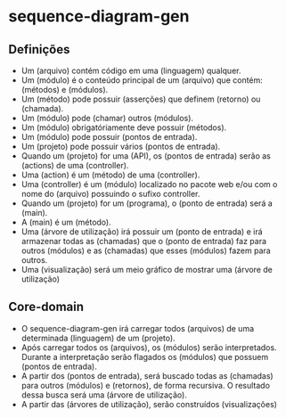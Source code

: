 # sequence-diagram-gen
## Definições
* Um (arquivo) contém código em uma (linguagem) qualquer.
* Um (módulo) é o conteúdo principal de um (arquivo) que contém: (métodos) e (módulos).
* Um (método) pode possuir (asserções) que definem (retorno) ou (chamada).
* Um (módulo) pode (chamar) outros (módulos).
* Um (módulo) obrigatóriamente deve possuir (métodos).
* Um (módulo) pode possuir (pontos de entrada).
* Um (projeto) pode possuir vários (pontos de entrada).
* Quando um (projeto) for uma (API), os (pontos de entrada) serão as (actions) de uma (controller).
* Uma (action) é um (método) de uma (controller).
* Uma (controller) é um (módulo) localizado no pacote web e/ou com o nome do (arquivo) possuindo o sufixo controller.
* Quando um (projeto) for um (programa), o (ponto de entrada) será a (main).
* A (main) é um (método).
* Uma (árvore de utilização) irá possuir um (ponto de entrada) e irá
armazenar todas as (chamadas) que o (ponto de entrada) faz para outros (módulos) e as (chamadas) que esses (módulos) fazem para outros.
* Uma (visualização) será um meio gráfico de mostrar uma (árvore de utilização)

## Core-domain
* O sequence-diagram-gen irá carregar todos (arquivos) de uma determinada (linguagem) de um (projeto).
* Após carregar todos os (arquivos), os (módulos) serão interpretados. Durante a interpretação serão flagados os (módulos) que possuem (pontos de entrada).
* A partir dos (pontos de entrada), será buscado todas as (chamadas) para outros (módulos) e (retornos), de forma recursiva. O resultado dessa busca será uma (árvore de utilização).
* A partir das (árvores de utilização), serão construídos (visualizações)
